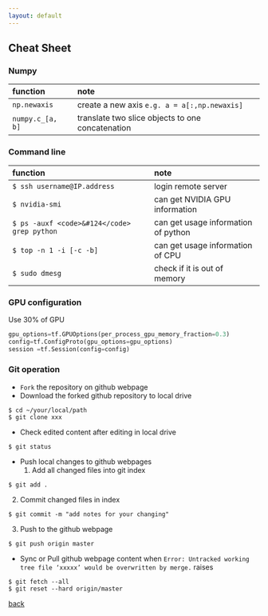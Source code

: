 ```yaml
---
layout: default
---
```


## Cheat Sheet

### Numpy

| function           | note                                               |
|:-------------------|:---------------------------------------------------|
| `np.newaxis`       | create a new axis `e.g. a = a[:,np.newaxis]`       |
| `numpy.c_[a, b]`   | translate two slice objects to one concatenation   |


### Command line

| function                     | note                                     |
|:-----------------------------|:-----------------------------------------|
| `$ ssh username@IP.address`  |login remote server                       |
| `$ nvidia-smi`               | can get NVIDIA GPU information           |
| `$ ps -auxf <code>&#124</code> grep python`   | can get usage information of python      |
| `$ top -n 1 -i [-c -b]`      | can get usage information of CPU         |
| `$ sudo dmesg`               | check if it is out of memory             |

### GPU configuration

Use 30% of GPU
```python
gpu_options=tf.GPUOptions(per_process_gpu_memory_fraction=0.3)
config=tf.ConfigProto(gpu_options=gpu_options)
session =tf.Session(config=config)
```

### Git operation

* `Fork` the repository on github webpage
* Download the forked github repository to local drive
```
$ cd ~/your/local/path
$ git clone xxx
```
* Check edited content after editing in local drive
```
$ git status
```
* Push local changes to github webpages
  1. Add all changed files into git index
```
$ git add .
```
  2. Commit changed files in index
```
$ git commit -m "add notes for your changing"
```
  3. Push to the github webpage
```
$ git push origin master
```
* Sync or Pull github webpage content when `Error: Untracked working tree file ‘xxxxx’ would be overwritten by merge.` raises
```
$ git fetch --all
$ git reset --hard origin/master
```


[back](./)
